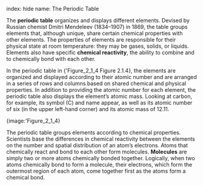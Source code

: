 index: hide
name: The Periodic Table

The  **periodic table** organizes and displays different elements. Devised by Russian chemist Dmitri Mendeleev (1834–1907) in 1869, the table groups elements that, although unique, share certain chemical properties with other elements. The properties of elements are responsible for their physical state at room temperature: they may be gases, solids, or liquids. Elements also have specific  **chemical reactivity**, the ability to combine and to chemically bond with each other.

In the periodic table in {'Figure_2_1_4 Figure 2.1.4}, the elements are organized and displayed according to their atomic number and are arranged in a series of rows and columns based on shared chemical and physical properties. In addition to providing the atomic number for each element, the periodic table also displays the element’s atomic mass. Looking at carbon, for example, its symbol (C) and name appear, as well as its atomic number of six (in the upper left-hand corner) and its atomic mass of 12.11.


{image:'Figure_2_1_4}
        

The periodic table groups elements according to chemical properties. Scientists base the differences in chemical reactivity between the elements on the number and spatial distribution of an atom’s electrons. Atoms that chemically react and bond to each other form molecules.  **Molecules** are simply two or more atoms chemically bonded together. Logically, when two atoms chemically bond to form a molecule, their electrons, which form the outermost region of each atom, come together first as the atoms form a chemical bond.
